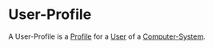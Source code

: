 # User-Profile

A User-Profile is a [Profile](404.md) for a [User](404.md) of a [Computer-System](404.md).